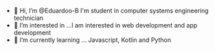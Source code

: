 - 👋 Hi, I’m @Eduardoo-B
I'm student in computer systems engineering technician
- 👀 I’m interested in ...I am interested in web development and app development
- 🌱 I’m currently learning ... Javascript, Kotlin and Python

<!---
Eduardoo-B/Eduardoo-B is a ✨ special ✨ repository because its `README.md` (this file) appears on your GitHub profile.
You can click the Preview link to take a look at your changes.
--->
